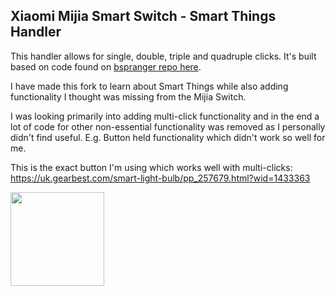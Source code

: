 ﻿## Xiaomi Mijia Smart Switch - Smart Things Handler

This handler allows for single, double, triple and quadruple clicks. It's built based on code found on [bspranger repo here](https://github.com/bspranger/Xiaomi/blob/master/devicetypes/bspranger/xiaomi-button.src/xiaomi-button.groovy).

I have made this fork to learn about Smart Things while also adding functionality I thought was missing from the Mijia Switch.

I was looking primarily into adding multi-click functionality and in the end a lot of code for other non-essential functionality was removed as I personally didn't find useful. E.g. Button held functionality which didn't work so well for me.

This is the exact button I'm using which works well with multi-clicks: https://uk.gearbest.com/smart-light-bulb/pp_257679.html?wid=1433363

<img src="https://gloimg.gbtcdn.com/soa/gb/pdm-product-pic/Electronic/2018/11/24/goods_img_big-v3/20181124114115_30024.jpg" alt="" data-canonical-src="https://uk.gearbest.com/smart-light-bulb/pp_257679.html?wid=1433363" width="150" height="150" />
